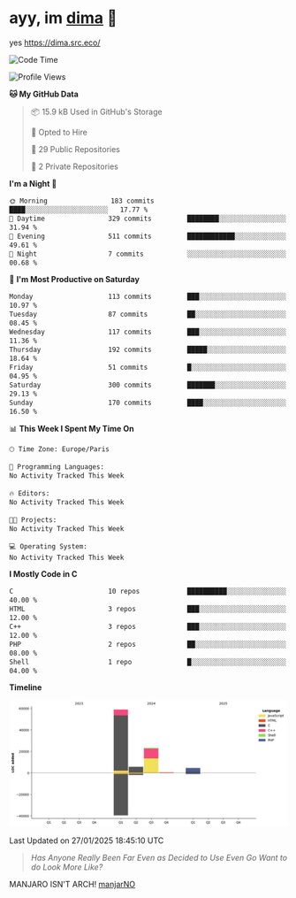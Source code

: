 # ayy, im [dima](https://dima.src.eco/) 👋

yes https://dima.src.eco/

<!--START_SECTION:waka-->
![Code Time](http://img.shields.io/badge/Code%20Time-0%20secs-blue)

![Profile Views](http://img.shields.io/badge/Profile%20Views-14-blue)

**🐱 My GitHub Data** 

> 📦 15.9 kB Used in GitHub's Storage 
 > 
> 💼 Opted to Hire
 > 
> 📜 29 Public Repositories 
 > 
> 🔑 2 Private Repositories 
 > 
**I'm a Night 🦉** 

```text
🌞 Morning                183 commits         ████░░░░░░░░░░░░░░░░░░░░░   17.77 % 
🌆 Daytime                329 commits         ████████░░░░░░░░░░░░░░░░░   31.94 % 
🌃 Evening                511 commits         ████████████░░░░░░░░░░░░░   49.61 % 
🌙 Night                  7 commits           ░░░░░░░░░░░░░░░░░░░░░░░░░   00.68 % 
```
📅 **I'm Most Productive on Saturday** 

```text
Monday                   113 commits         ███░░░░░░░░░░░░░░░░░░░░░░   10.97 % 
Tuesday                  87 commits          ██░░░░░░░░░░░░░░░░░░░░░░░   08.45 % 
Wednesday                117 commits         ███░░░░░░░░░░░░░░░░░░░░░░   11.36 % 
Thursday                 192 commits         █████░░░░░░░░░░░░░░░░░░░░   18.64 % 
Friday                   51 commits          █░░░░░░░░░░░░░░░░░░░░░░░░   04.95 % 
Saturday                 300 commits         ███████░░░░░░░░░░░░░░░░░░   29.13 % 
Sunday                   170 commits         ████░░░░░░░░░░░░░░░░░░░░░   16.50 % 
```


📊 **This Week I Spent My Time On** 

```text
🕑︎ Time Zone: Europe/Paris

💬 Programming Languages: 
No Activity Tracked This Week

🔥 Editors: 
No Activity Tracked This Week

🐱‍💻 Projects: 
No Activity Tracked This Week

💻 Operating System: 
No Activity Tracked This Week
```

**I Mostly Code in C** 

```text
C                        10 repos            ██████████░░░░░░░░░░░░░░░   40.00 % 
HTML                     3 repos             ███░░░░░░░░░░░░░░░░░░░░░░   12.00 % 
C++                      3 repos             ███░░░░░░░░░░░░░░░░░░░░░░   12.00 % 
PHP                      2 repos             ██░░░░░░░░░░░░░░░░░░░░░░░   08.00 % 
Shell                    1 repo              █░░░░░░░░░░░░░░░░░░░░░░░░   04.00 % 
```



**Timeline**

![Lines of Code chart](https://raw.githubusercontent.com/dimalmfao/dimalmfao/main/assets/bar_graph.png)


 Last Updated on 27/01/2025 18:45:10 UTC
<!--END_SECTION:waka-->

> *Has Anyone Really Been Far Even as Decided to Use Even Go Want to do Look More Like?*

MANJARO ISN'T ARCH! [manjarNO](https://github.com/bluskript/manjarno)

<!--
**dimaaac/dimaaac** is a ✨ _special_ ✨ repository because its `README.md` (this file) appears on your GitHub profile.

Here are some ideas to get you started:

- 🔭 I’m currently working on ...
- 🌱 I’m currently learning ...
- 👯 I’m looking to collaborate on ...
- 🤔 I’m looking for help with ...
- 💬 Ask me about ...
- 📫 How to reach me: ...
- 😄 Pronouns: ...
- ⚡ Fun fact: ...
-->
